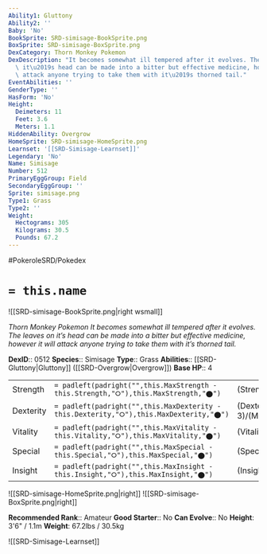 ```yaml
---
Ability1: Gluttony
Ability2: ''
Baby: 'No'
BookSprite: SRD-simisage-BookSprite.png
BoxSprite: SRD-simisage-BoxSprite.png
DexCategory: Thorn Monkey Pokemon
DexDescription: "It becomes somewhat ill tempered after it evolves. The leaves on\
  \ it\u2019s head can be made into a bitter but effective medicine, however it will\
  \ attack anyone trying to take them with it\u2019s thorned tail."
EventAbilities: ''
GenderType: ''
HasForm: 'No'
Height:
  Deimeters: 11
  Feet: 3.6
  Meters: 1.1
HiddenAbility: Overgrow
HomeSprite: SRD-simisage-HomeSprite.png
Learnset: '[[SRD-Simisage-Learnset]]'
Legendary: 'No'
Name: Simisage
Number: 512
PrimaryEggGroup: Field
SecondaryEggGroup: ''
Sprite: simisage.png
Type1: Grass
Type2: ''
Weight:
  Hectograms: 305
  Kilograms: 30.5
  Pounds: 67.2
---
```


#PokeroleSRD/Pokedex

# `= this.name`

![[SRD-simisage-BookSprite.png|right wsmall]]

*Thorn Monkey Pokemon*
*It becomes somewhat ill tempered after it evolves. The leaves on it’s head can be made into a bitter but effective medicine, however it will attack anyone trying to take them with it’s thorned tail.*

**DexID**:: 0512
**Species**:: Simisage
**Type**:: Grass
**Abilities**:: [[SRD-Gluttony|Gluttony]] ([[SRD-Overgrow|Overgrow]])
**Base HP**:: 4

|           |                                                                                        |                                          |
| --------- | -------------------------------------------------------------------------------------- | ---------------------------------------- |
| Strength  | `= padleft(padright("",this.MaxStrength - this.Strength,"⭘"),this.MaxStrength,"⬤")`    | (Strength::3)/(MaxStrength::6)   |
| Dexterity | `= padleft(padright("",this.MaxDexterity - this.Dexterity,"⭘"),this.MaxDexterity,"⬤")` | (Dexterity:: 3)/(MaxDexterity::6) |
| Vitality  | `= padleft(padright("",this.MaxVitality - this.Vitality,"⭘"),this.MaxVitality,"⬤")`    | (Vitality::2)/(MaxVitality::4)   |
| Special   | `= padleft(padright("",this.MaxSpecial - this.Special,"⭘"),this.MaxSpecial,"⬤")`       | (Special::3)/(MaxSpecial::6)     |
| Insight   | `= padleft(padright("",this.MaxInsight - this.Insight,"⭘"),this.MaxInsight,"⬤")`       | (Insight::2)/(MaxInsight::4)     |

![[SRD-simisage-HomeSprite.png|right]]
![[SRD-simisage-BoxSprite.png|right]]

**Recommended Rank**:: Amateur
**Good Starter**:: No
**Can Evolve**:: No
**Height**: 3'6" / 1.1m
**Weight**: 67.2lbs / 30.5kg

![[SRD-Simisage-Learnset]]